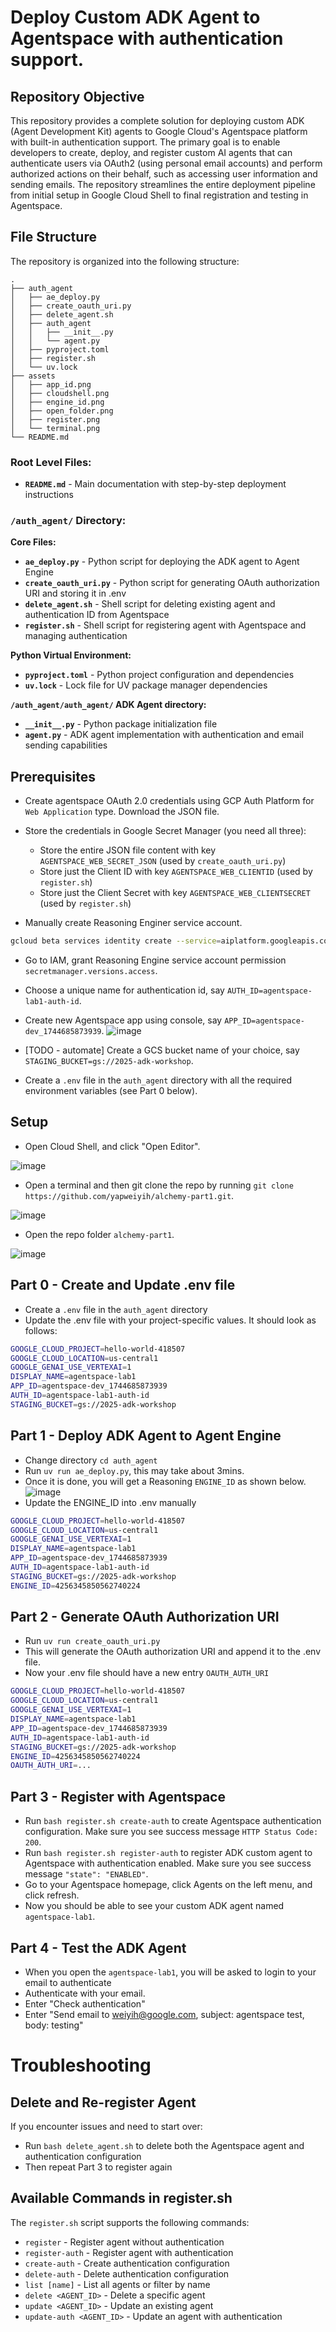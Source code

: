 # Deploy Custom ADK Agent to Agentspace with authentication support.

## Repository Objective

This repository provides a complete solution for deploying custom ADK (Agent Development Kit) agents to Google Cloud's Agentspace platform with built-in authentication support. The primary goal is to enable developers to create, deploy, and register custom AI agents that can authenticate users via OAuth2 (using personal email accounts) and perform authorized actions on their behalf, such as accessing user information and sending emails. The repository streamlines the entire deployment pipeline from initial setup in Google Cloud Shell to final registration and testing in Agentspace.

## File Structure

The repository is organized into the following structure:
```text
.
├── auth_agent
│   ├── ae_deploy.py
│   ├── create_oauth_uri.py
│   ├── delete_agent.sh
│   ├── auth_agent
│   │   ├── __init__.py
│   │   └── agent.py
│   ├── pyproject.toml
│   ├── register.sh
│   └── uv.lock
├── assets
│   ├── app_id.png
│   ├── cloudshell.png
│   ├── engine_id.png
│   ├── open_folder.png
│   ├── register.png
│   └── terminal.png
└── README.md
```

### Root Level Files:
- **`README.md`** - Main documentation with step-by-step deployment instructions

### `/auth_agent/` Directory:

**Core Files:**
- **`ae_deploy.py`** - Python script for deploying the ADK agent to Agent Engine
- **`create_oauth_uri.py`** - Python script for generating OAuth authorization URI and storing it in .env
- **`delete_agent.sh`** - Shell script for deleting existing agent and authentication ID from Agentspace
- **`register.sh`** - Shell script for registering agent with Agentspace and managing authentication

**Python Virtual Environment:**
- **`pyproject.toml`** - Python project configuration and dependencies
- **`uv.lock`** - Lock file for UV package manager dependencies

**`/auth_agent/auth_agent/` ADK Agent directory:**
- **`__init__.py`** - Python package initialization file
- **`agent.py`** - ADK agent implementation with authentication and email sending capabilities


## Prerequisites
- Create agentspace OAuth 2.0 credentials using GCP Auth Platform for `Web Application` type. Download the JSON file.

- Store the credentials in Google Secret Manager (you need all three):
  - Store the entire JSON file content with key `AGENTSPACE_WEB_SECRET_JSON` (used by `create_oauth_uri.py`)
  - Store just the Client ID with key `AGENTSPACE_WEB_CLIENTID` (used by `register.sh`)
  - Store just the Client Secret with key `AGENTSPACE_WEB_CLIENTSECRET` (used by `register.sh`)

- Manually create Reasoning Enginer service account.
```bash
gcloud beta services identity create --service=aiplatform.googleapis.com --project=PROJECT_ID
```

- Go to IAM, grant Reasoning Engine service account permission `secretmanager.versions.access`.

- Choose a unique name for authentication id, say `AUTH_ID=agentspace-lab1-auth-id`.

- Create new Agentspace app using console, say `APP_ID=agentspace-dev_1744685873939`.
![image](assets/app_id.png)

- [TODO - automate] Create a GCS bucket name of your choice, say `STAGING_BUCKET=gs://2025-adk-workshop`.

- Create a `.env` file in the `auth_agent` directory with all the required environment variables (see Part 0 below).


## Setup
- Open Cloud Shell, and click "Open Editor".

![image](assets/cloudshell.png)

- Open a terminal and then git clone the repo by running `git clone https://github.com/yapweiyih/alchemy-part1.git`.

![image](assets/terminal.png)

- Open the repo folder `alchemy-part1`.

![image](assets/open_folder.png)

## Part 0 - Create and Update .env file
- Create a `.env` file in the `auth_agent` directory
- Update the .env file with your project-specific values. It should look as follows:

```bash
GOOGLE_CLOUD_PROJECT=hello-world-418507
GOOGLE_CLOUD_LOCATION=us-central1
GOOGLE_GENAI_USE_VERTEXAI=1
DISPLAY_NAME=agentspace-lab1
APP_ID=agentspace-dev_1744685873939
AUTH_ID=agentspace-lab1-auth-id
STAGING_BUCKET=gs://2025-adk-workshop
```

## Part 1 - Deploy ADK Agent to Agent Engine
- Change directory `cd auth_agent`
- Run `uv run ae_deploy.py`, this may take about 3mins.
- Once it is done, you will get a Reasoning `ENGINE_ID` as shown below.
![image](assets/engine_id.png)
- Update the ENGINE_ID into .env manually
```bash
GOOGLE_CLOUD_PROJECT=hello-world-418507
GOOGLE_CLOUD_LOCATION=us-central1
GOOGLE_GENAI_USE_VERTEXAI=1
DISPLAY_NAME=agentspace-lab1
APP_ID=agentspace-dev_1744685873939
AUTH_ID=agentspace-lab1-auth-id
STAGING_BUCKET=gs://2025-adk-workshop
ENGINE_ID=4256345850562740224
```

## Part 2 - Generate OAuth Authorization URI
- Run `uv run create_oauth_uri.py`
- This will generate the OAuth authorization URI and append it to the .env file.
- Now your .env file should have a new entry `OAUTH_AUTH_URI`

```bash
GOOGLE_CLOUD_PROJECT=hello-world-418507
GOOGLE_CLOUD_LOCATION=us-central1
GOOGLE_GENAI_USE_VERTEXAI=1
DISPLAY_NAME=agentspace-lab1
APP_ID=agentspace-dev_1744685873939
AUTH_ID=agentspace-lab1-auth-id
STAGING_BUCKET=gs://2025-adk-workshop
ENGINE_ID=4256345850562740224
OAUTH_AUTH_URI=...
```

## Part 3 - Register with Agentspace
- Run `bash register.sh create-auth` to create Agentspace authentication configuration. Make sure you see success message `HTTP Status Code: 200`.
- Run `bash register.sh register-auth` to register ADK custom agent to Agentspace with authentication enabled. Make sure you see success message `"state": "ENABLED"`.
- Go to your Agentspace homepage, click Agents on the left menu, and click refresh.
- Now you should be able to see your custom ADK agent named `agentspace-lab1`.


## Part 4 - Test the ADK Agent
- When you open the `agentspace-lab1`, you will be asked to login to your email to authenticate
- Authenticate with your email.
- Enter "Check authentication"
- Enter "Send email to weiyih@google.com, subject: agentspace test, body: testing"


# Troubleshooting

## Delete and Re-register Agent
If you encounter issues and need to start over:
- Run `bash delete_agent.sh` to delete both the Agentspace agent and authentication configuration
- Then repeat Part 3 to register again

## Available Commands in register.sh
The `register.sh` script supports the following commands:
- `register` - Register agent without authentication
- `register-auth` - Register agent with authentication
- `create-auth` - Create authentication configuration
- `delete-auth` - Delete authentication configuration
- `list [name]` - List all agents or filter by name
- `delete <AGENT_ID>` - Delete a specific agent
- `update <AGENT_ID>` - Update an existing agent
- `update-auth <AGENT_ID>` - Update an agent with authentication
